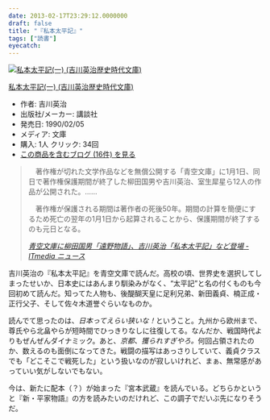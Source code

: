 ```yaml
---
date: 2013-02-17T23:29:12.0000000
draft: false
title: "『私本太平記』"
tags: ["読書"]
eyecatch: 
---
```

<p><div class="hatena-asin-detail"><a href="http://www.amazon.co.jp/exec/obidos/ASIN/4061965638/bestylesnet-22/"><img src="http://ecx.images-amazon.com/images/I/21Z5KQZY22L._SL160_.jpg" class="hatena-asin-detail-image" alt="私本太平記(一) (吉川英治歴史時代文庫)" title="私本太平記(一) (吉川英治歴史時代文庫)"></a><div class="hatena-asin-detail-info"><p class="hatena-asin-detail-title"><a href="http://www.amazon.co.jp/exec/obidos/ASIN/4061965638/bestylesnet-22/">私本太平記(一) (吉川英治歴史時代文庫)</a></p><ul><li><span class="hatena-asin-detail-label">作者:</span> 吉川英治</li><li><span class="hatena-asin-detail-label">出版社/メーカー:</span> 講談社</li><li><span class="hatena-asin-detail-label">発売日:</span> 1990/02/05</li><li><span class="hatena-asin-detail-label">メディア:</span> 文庫</li><li><span class="hatena-asin-detail-label">購入</span>: 1人 <span class="hatena-asin-detail-label">クリック</span>: 34回</li><li><a href="http://d.hatena.ne.jp/asin/4061965638/bestylesnet-22" target="_blank">この商品を含むブログ (16件) を見る</a></li></ul></div><div class="hatena-asin-detail-foot"></div></div></p>

<blockquote cite="http://www.itmedia.co.jp/news/articles/1301/01/news010.html">
<p>　著作権が切れた文学作品などを無償公開する「青空文庫」に1月1日、同日で著作権保護期間が終了した柳田国男や吉川英治、室生犀星ら12人の作品が公開された。……</p><p>　著作権が保護される期間は著作者の死後50年。期間の計算を簡便にするため死亡の翌年の1月1日から起算されることから、保護期間が終了するのも元日となる。</p>

<cite><a href="http://www.itmedia.co.jp/news/articles/1301/01/news010.html">&#x9752;&#x7A7A;&#x6587;&#x5EAB;&#x306B;&#x67F3;&#x7530;&#x56FD;&#x7537;&#x300C;&#x9060;&#x91CE;&#x7269;&#x8A9E;&#x300D;&#x3001;&#x5409;&#x5DDD;&#x82F1;&#x6CBB;&#x300C;&#x79C1;&#x672C;&#x592A;&#x5E73;&#x8A18;&#x300D;&#x306A;&#x3069;&#x767B;&#x5834; - ITmedia &#x30CB;&#x30E5;&#x30FC;&#x30B9;</a></cite>
</blockquote>
<p>吉川英治の『私本太平記』を青空文庫で読んだ。高校の頃、世界史を選択してしまったせいか、日本史にはあんまり馴染みがなく、“太平記”と名の付くものも今回初めて読んだ。知ってた人物も、後醍醐天皇に足利兄弟、新田義貞、楠正成・正行父子、そして佐々木道誉ぐらいなものか。</p><p>読んでて思ったのは、<i>日本ってえらい狭いな！</i>ということ。九州から欧州まで、尊氏やら北畠やらが短時間でひっきりなしに往復してる。なんだか、戦国時代よりもぜんぜんダイナミック。あと、<i>京都、獲られすぎやろ。</i>何回占領されたのか、数えるのも面倒になってきた。戦闘の描写はあっさりしていて、義貞クラスでも「どこそこで戦死した」という扱いなのが寂しいけれど、まぁ、無常感があっていい気がしないでもない。</p><p>今は、新たに配本（？）が始まった『宮本武蔵』を読んでいる。どちらかというと『新・平家物語』の方を読みたいのだけれど、この調子でだいぶ先になりそうだ。</p>
